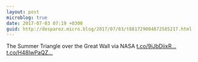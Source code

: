 ```yaml
---
layout: post
microblog: true
date: 2017-07-03 07:19 +0300
guid: http://desparoz.micro.blog/2017/07/03/t881729004872585217.html
---
```

The Summer Triangle over the Great Wall   via NASA [t.co/9iJbDiixR...](https://t.co/9iJbDiixRH) [t.co/H48IwPaQZ...](https://t.co/H48IwPaQZA)
